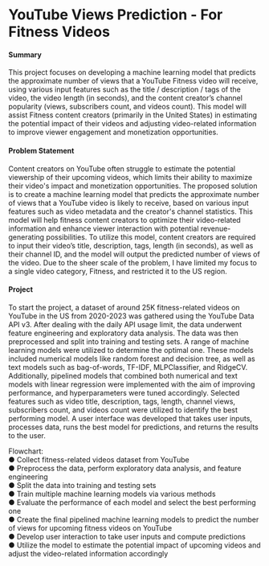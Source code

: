 # YouTube Views Prediction - For Fitness Videos

#### Summary </br>
This project focuses on developing a machine learning model that predicts the approximate number of views that a YouTube Fitness video will receive, using various input features such as the title / description / tags of the video, the video length (in seconds), and the content creator’s channel popularity (views, subscribers count, and videos count).
This model will assist Fitness content creators (primarily in the United States) in estimating the potential impact of their videos and adjusting video-related information to improve viewer engagement and monetization opportunities. </br>

#### Problem Statement </br>
Content creators on YouTube often struggle to estimate the potential viewership of their upcoming videos, which limits their ability to maximize their video's impact and monetization opportunities. The proposed solution is to create a machine learning model that predicts the approximate number of views that a YouTube video is likely to receive, based on various input features such as video metadata and the creator's channel statistics. This model will help fitness content creators to optimize their video-related information and enhance viewer interaction with potential revenue-generating possibilities. To utilize this model, content creators are required to input their video’s title, description, tags, length (in seconds), as well as their channel ID, and the model will output the predicted number of views of the video. 
Due to the sheer scale of the problem, I have limited my focus to a single video category, Fitness, and restricted it to the US region. </br>

#### Project
To start the project, a dataset of around 25K fitness-related videos on YouTube in the US from 2020-2023 was gathered using the YouTube Data API v3. After dealing with the daily API usage limit, the data underwent feature engineering and exploratory data analysis. The data was then preprocessed and split into training and testing sets. A range of machine learning models were utilized to determine the optimal one. These models included numerical models like random forest and decision tree, as well as text models such as bag-of-words, TF-IDF, MLPClassifier, and RidgeCV. Additionally, pipelined models that combined both numerical and text models with linear regression were implemented with the aim of improving performance, and hyperparameters were tuned accordingly. Selected features such as video title, description, tags, length, channel views, subscribers count, and videos count were utilized to identify the best performing model. A user interface was developed that takes user inputs, processes data, runs the best model for predictions, and returns the results to the user. </br>


Flowchart: </br>
●	 Collect fitness-related videos dataset from YouTube </br>
●	 Preprocess the data, perform exploratory data analysis, and feature engineering </br>
●  Split the data into training and testing sets </br>
●  Train multiple machine learning models via various methods </br>
●	 Evaluate the performance of each model and select the best performing one </br>
●	 Create the final pipelined machine learning models to predict the number of views for upcoming fitness videos on YouTube </br>
●	 Develop user interaction to take user inputs and compute predictions </br>
●	 Utilize the model to estimate the potential impact of upcoming videos and adjust the video-related information accordingly </br>

